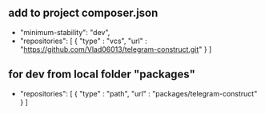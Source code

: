 ## add to project composer.json
   - "minimum-stability": "dev",
   - "repositories": [ { "type" : "vcs", "url" : "https://github.com/Vlad06013/telegram-construct.git" } ]
## for dev from local folder "packages"

   - "repositories": [ { "type" : "path", "url" : "packages/telegram-construct" } ]
